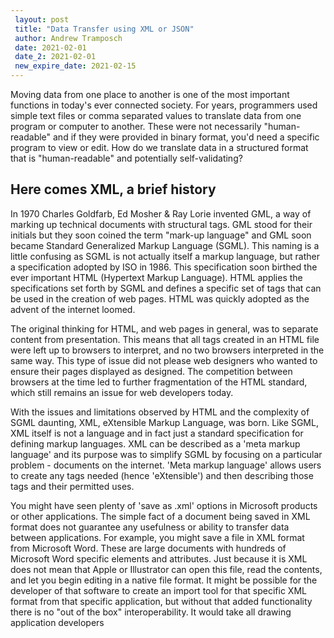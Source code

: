 ```yaml
---
 layout: post
 title: "Data Transfer using XML or JSON"
 author: Andrew Tramposch
 date: 2021-02-01
 date_2: 2021-02-01
 new_expire_date: 2021-02-15
---
```

Moving data from one place to another is one of the most important functions in today's ever connected society. For years, programmers used simple text files or comma separated values to translate data from one program or computer to another. These were not necessarily "human-readable" and if they were provided in binary format, you'd need a specific program to view or edit. How do we translate data in a structured format that is "human-readable" and potentially self-validating? 

## Here comes XML, a brief history
In 1970 Charles Goldfarb, Ed Mosher & Ray Lorie invented GML, a way of marking up technical documents with structural tags. GML stood for their initials but they soon coined the term "mark-up language" and GML soon became Standard Generalized Markup Language (SGML). This naming is a little confusing as SGML is not actually itself a markup language, but rather a specification adopted by ISO in 1986. This specification soon birthed the ever important HTML (Hypertext Markup Language). HTML applies the specifications set forth by SGML and defines a specific set of tags that can be used in the creation of web pages. HTML was quickly adopted as the advent of the internet loomed. 

The original thinking for HTML, and web pages in general, was to separate content from presentation. This means that all tags created in an HTML file were left up to browsers to interpret, and no two browsers interpreted in the same way. This type of issue did not please web designers who wanted to ensure their pages displayed as designed. The competition between browsers at the time led to further fragmentation of the HTML standard, which still remains an issue for web developers today. 

With the issues and limitations observed by HTML and the complexity of SGML daunting, XML, eXtensible Markup Language, was born. Like SGML, XML itself is not a language and in fact just a standard specification for defining markup languages. XML can be described as a 'meta markup language' and its purpose was to simplify SGML by focusing on a particular problem - documents on the internet. 'Meta markup language' allows users to create any tags needed (hence 'eXtensible') and then describing those tags and their permitted uses. 

You might have seen plenty of 'save as .xml' options in Microsoft products or other applications. The simple fact of a document being saved in XML format does not guarantee any usefulness or ability to transfer data between applications. For example, you might save a file in XML format from Microsoft Word. These are large documents with hundreds of Microsoft Word specific elements and attributes. Just because it is XML does not mean that Apple  or Illustrator can open this file, read the contents, and let you begin editing in a native file format. It might be possible for the developer of that software to create an import tool for that specific XML format from that specific application, but without that added functionality there is no "out of the box" interoperability. It would take all drawing application developers  
